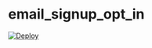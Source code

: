 # email_signup_opt_in

[![Deploy](https://www.herokucdn.com/deploy/button.png)](https://heroku.com/deploy)
